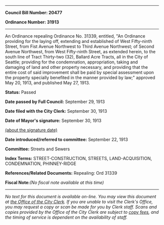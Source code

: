 

********

**Council Bill Number: 20477**
   
**Ordinance Number: 31913**
********

 An Ordinance repealing Ordinance No. 31339, entitled, "An Ordinance providing for the laying off, extending and established of West Fifty-ninth Street, from Fist Avenue Northwest to Third Avenue Northwest; of Second Avenue Northwest, from West Fifty-ninth Street, as extended herein, to the south line of Tract Thirty-two (32), Ballard Acre Tracts, all in the City of Seattle; providing for the condemnation, appropriation, taking and damaging of land and other property necessary, and providing that the entire cost of said improvement shall be paid by special assessment upon the property specially benefited in the manner provided by law;" approved May 20, 1913, and published May 27, 1913.

**Status:** Passed
   
**Date passed by Full Council:** September 29, 1913
   
**Date filed with the City Clerk:** September 30, 1913
   
**Date of Mayor's signature:** September 30, 1913
   
[(about the signature date)](/~public/approvaldate.htm)
   
   
   
**Date introduced/referred to committee:** September 22, 1913
   
**Committee:** Streets and Sewers
   
   
**Index Terms:** STREET-CONSTRUCTION, STREETS, LAND-ACQUISITION, CONDEMNATION, PHINNEY-RIDGE

**References/Related Documents:** Repealing: Ord 31339

**Fiscal Note:**_(No fiscal note available at this time)_
********

_No text for this document is available on-line. You may view this document at [the Office of the City Clerk](http://www.seattle.gov/leg/clerk/contactUs.htm). If you are unable to visit the Clerk's Office, you may request a copy or scan be made for you by Clerk staff. Scans and copies provided by the Office of the City Clerk are subject to [copy fees](http://clerk.seattle.gov/~public/clerkfees.htm), and the timing of service is dependent on the availability of staff._

